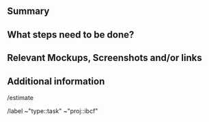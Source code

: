 <!---
1. Before opening a new issue, make sure it isn't a duplicate.

2. Include the name of the affected component, eg: account-transaction-list or scan-address

3. Fill all proposed paragraphs (even with NA, if nothing available)
--->

## Summary

<!--- Summarize the task concisely. --->

## What steps need to be done?

<!--- If it makes sense, list all necessary steps as a tasklist with checkboxes. --->

## Relevant Mockups, Screenshots and/or links

<!--- Paste or link any relevant mockups or screenshot that help to solve the task. --->

## Additional information

<!--- anything that might be important for whoever works with this issue.  --->

<!--- --------------------------------------------------- --->

<!--- if you already know, please add an estimate eg. 2h or 1d, else leave it as it is--->

/estimate

<!--- these standard labels will be added to this issue, leave it as it is --->

/label ~"type::task" ~"proj::ibcf"
